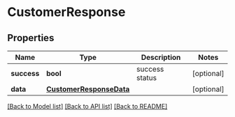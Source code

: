 # CustomerResponse

## Properties
Name | Type | Description | Notes
------------ | ------------- | ------------- | -------------
**success** | **bool** | success status | [optional] 
**data** | [**CustomerResponseData**](CustomerResponseData.md) |  | [optional] 

[[Back to Model list]](../README.md#documentation-for-models) [[Back to API list]](../README.md#documentation-for-api-endpoints) [[Back to README]](../README.md)

